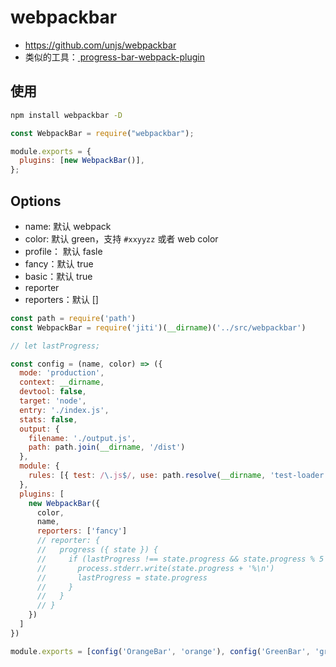 # webpackbar

- https://github.com/unjs/webpackbar
- 类似的工具：[ progress-bar-webpack-plugin](https://github.com/clessg/progress-bar-webpack-plugin)

## 使用

```bash
npm install webpackbar -D
```

```js
const WebpackBar = require("webpackbar");

module.exports = {
  plugins: [new WebpackBar()],
};
```

## Options

- name: 默认 webpack
- color: 默认 green，支持 `#xxyyzz` 或者 web color
- profile： 默认 fasle
- fancy：默认 true
- basic：默认 true
- reporter
- reporters：默认 []

```js
const path = require('path')
const WebpackBar = require('jiti')(__dirname)('../src/webpackbar')

// let lastProgress;

const config = (name, color) => ({
  mode: 'production',
  context: __dirname,
  devtool: false,
  target: 'node',
  entry: './index.js',
  stats: false,
  output: {
    filename: './output.js',
    path: path.join(__dirname, '/dist')
  },
  module: {
    rules: [{ test: /\.js$/, use: path.resolve(__dirname, 'test-loader.js') }]
  },
  plugins: [
    new WebpackBar({
      color,
      name,
      reporters: ['fancy']
      // reporter: {
      //   progress ({ state }) {
      //     if (lastProgress !== state.progress && state.progress % 5 === 0) {
      //       process.stderr.write(state.progress + '%\n')
      //       lastProgress = state.progress
      //     }
      //   }
      // }
    })
  ]
})

module.exports = [config('OrangeBar', 'orange'), config('GreenBar', 'green')]
```
